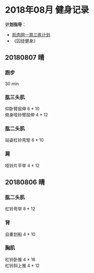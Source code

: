# 2018年08月 健身记录   
**计划指导**：  

* [肌肉网一周三练计划](http://www.jirou.com/tool/jihua/menus/B4.php)    
* 《囚徒健身》  

## 20180807 晴
### 跑步
30 min

### 肱三头肌
仰卧臂屈伸  6 * 10  
俯身哑铃臂屈伸  4 * 12  

### 肱二头肌
站姿杠铃弯矩  6 * 10  

### 肩
哑铃片平举  4 * 12  


## 20180806 晴
### 肱二头肌
杠铃弯举 8 * 12  

### 背
自重划船 4 * 10

### 胸肌
杠铃卧推 4 * 16  
杠铃斜上推 4 * 12  






